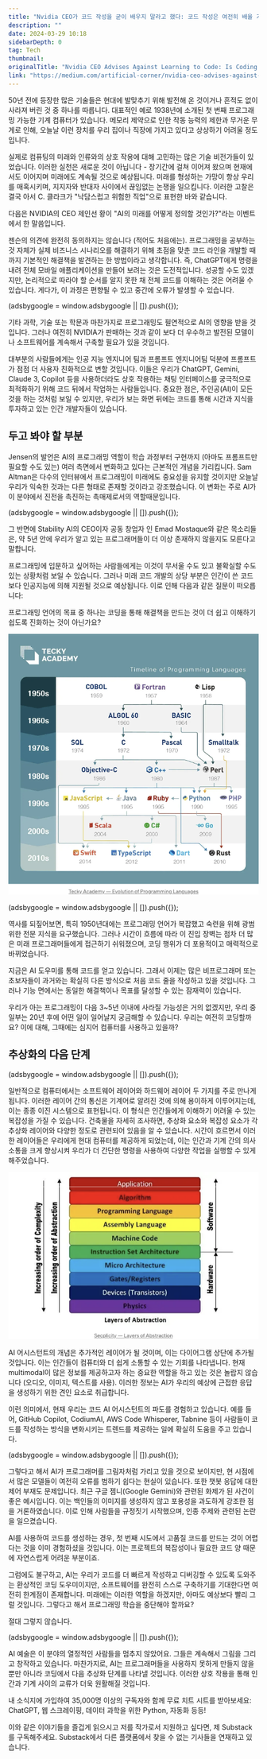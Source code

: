 ```yaml
---
title: "Nvidia CEO가 코드 작성을 굳이 배우지 말라고 했다: 코드 작성은 여전히 배울 가치가 있는 기술일까요?"
description: ""
date: 2024-03-29 10:18
sidebarDepth: 0
tag: Tech
thumbnail: 
originalTitle: "Nvidia CEO Advises Against Learning to Code: Is Coding Still a Worthwhile Skill to Learn?"
link: "https://medium.com/artificial-corner/nvidia-ceo-advises-against-learning-to-code-is-coding-still-a-worthwhile-skill-to-learn-704f091a8078"
---
```



50년 전에 등장한 많은 기술들은 현대에 발맞추기 위해 발전해 온 것이거나 흔적도 없이 사라져 버린 것 중 하나를 따릅니다. 대표적인 예로 1938년에 소개된 첫 번째 프로그래밍 가능한 기계 컴퓨터가 있습니다. 메모리 제약으로 인한 작동 능력의 제한과 무거운 무게로 인해, 오늘날 이런 장치를 우리 집이나 직장에 가지고 있다고 상상하기 어려울 정도입니다.

실제로 컴퓨팅의 미래와 인류와의 상호 작용에 대해 고민하는 많은 기술 비전가들이 있었습니다. 이러한 실천은 새로운 것이 아닙니다 - 장기간에 걸쳐 이어져 왔으며 현재에서도 이어지며 미래에도 계속될 것으로 예상됩니다. 미래를 형성하는 가망이 항상 우리를 매혹시키며, 지지자와 반대자 사이에서 끊임없는 논쟁을 일으킵니다. 이러한 고찰은 결국 아서 C. 클라크가 "낙담스럽고 위험한 직업"으로 표현한 바와 같습니다.

다음은 NVIDIA의 CEO 제인선 황이 "AI의 미래를 어떻게 정의할 것인가?"라는 이벤트에서 한 말씀입니다.

젠슨의 의견에 완전히 동의하지는 않습니다 (적어도 처음에는). 프로그래밍을 공부하는 것 자체가 실제 비즈니스 시나리오를 해결하기 위해 초점을 맞춘 코드 라인을 개발할 때까지 기본적인 해결책을 발견하는 한 방법이라고 생각합니다. 즉, ChatGPT에게 명령을 내려 전체 모바일 애플리케이션을 만들어 보려는 것은 도전적입니다. 성공할 수도 있겠지만, 논리적으로 따라야 할 순서를 알지 못한 채 전체 코드를 이해하는 것은 어려울 수 있습니다. 게다가, 이 과정은 편향될 수 있고 중간에 오류가 발생할 수 있습니다.

<!-- ui-log 수평형 -->
<ins class="adsbygoogle"
  style="display:block"
  data-ad-client="ca-pub-4877378276818686"
  data-ad-slot="9743150776"
  data-ad-format="auto"
  data-full-width-responsive="true"></ins>
<component is="script">
(adsbygoogle = window.adsbygoogle || []).push({});
</component>

기타 과학, 기술 또는 학문과 마찬가지로 프로그래밍도 필연적으로 AI의 영향을 받을 것입니다. 그러나 여전히 NVIDIA가 판매하는 것과 같이 보다 더 우수하고 발전된 모델이나 소프트웨어를 계속해서 구축할 필요가 있을 것입니다.

대부분의 사람들에게는 인공 지능 엔지니어 팀과 프롬프트 엔지니어팀 덕분에 프롬프트가 점점 더 사용자 친화적으로 변할 것입니다. 이들은 우리가 ChatGPT, Gemini, Claude 3, Copilot 등을 사용하더라도 상호 작용하는 채팅 인터페이스를 궁극적으로 최적화하기 위해 코드 뒤에서 작업하는 사람들입니다. 중요한 점은, 주인공(AI)이 모든 것을 하는 것처럼 보일 수 있지만, 우리가 보는 화면 뒤에는 코드를 통해 시간과 지식을 투자하고 있는 인간 개발자들이 있습니다.

## 두고 봐야 할 부분

Jensen의 발언은 AI의 프로그래밍 역할이 학습 과정부터 구현까지 (아마도 프롬프트만 필요할 수도 있는) 여러 측면에서 변화하고 있다는 근본적인 개념을 가리킵니다. Sam Altman은 다수의 인터뷰에서 프로그래밍이 미래에도 중요성을 유지할 것이지만 오늘날 우리가 익숙한 것과는 다른 형태로 존재할 것이라고 강조했습니다. 이 변화는 주로 AI가 이 분야에서 진전을 촉진하는 촉매제로서의 역할때문입니다.

<!-- ui-log 수평형 -->
<ins class="adsbygoogle"
  style="display:block"
  data-ad-client="ca-pub-4877378276818686"
  data-ad-slot="9743150776"
  data-ad-format="auto"
  data-full-width-responsive="true"></ins>
<component is="script">
(adsbygoogle = window.adsbygoogle || []).push({});
</component>

그 반면에 Stability AI의 CEO이자 공동 창업자 인 Emad Mostaque와 같은 목소리들은, 약 5년 안에 우리가 알고 있는 프로그래머들이 더 이상 존재하지 않을지도 모른다고 말합니다.

프로그래밍에 입문하고 싶어하는 사람들에게는 이것이 무서울 수도 있고 불확실할 수도 있는 상황처럼 보일 수 있습니다. 그러나 미래 코드 개발의 상당 부분은 인간이 쓴 코드보다 인공지능에 의해 지원될 것으로 예상됩니다. 이로 인해 다음과 같은 질문이 떠오릅니다:

프로그래밍 언어의 목표 중 하나는 코딩을 통해 해결책을 만드는 것이 더 쉽고 이해하기 쉽도록 진화하는 것이 아닌가요?

![NvidiaCEOAdvisesAgainstLearningtoCodeIsCodingStillaWorthwhileSkilltoLearn_0.png](./img/NvidiaCEOAdvisesAgainstLearningtoCodeIsCodingStillaWorthwhileSkilltoLearn_0.png)

<!-- ui-log 수평형 -->
<ins class="adsbygoogle"
  style="display:block"
  data-ad-client="ca-pub-4877378276818686"
  data-ad-slot="9743150776"
  data-ad-format="auto"
  data-full-width-responsive="true"></ins>
<component is="script">
(adsbygoogle = window.adsbygoogle || []).push({});
</component>

역사를 되짚어보면, 특히 1950년대에는 프로그래밍 언어가 복잡했고 숙련을 위해 광범위한 전문 지식을 요구했습니다. 그러나 시간이 흐름에 따라 이 진입 장벽는 점차 더 많은 미래 프로그래머들에게 접근하기 쉬워졌으며, 코딩 행위가 더 포용적이고 매력적으로 바뀌었습니다.

지금은 AI 도우미를 통해 코드를 얻고 있습니다. 그래서 이제는 많은 비프로그래머 또는 초보자들이 과거와는 확실히 다른 방식으로 처음 코드 줄을 작성하고 있을 것입니다. 그러나 기능 면에서는 동일한 해결책이나 목표를 달성할 수 있는 잠재력이 있습니다.

우리가 아는 프로그래밍이 다음 3~5년 이내에 사라질 가능성은 거의 없겠지만, 우리 중 일부는 20년 후에 어떤 일이 일어날지 궁금해할 수 있습니다. 우리는 여전히 코딩할까요? 이에 대해, 그때에는 심지어 컴퓨터를 사용하고 있을까? 

## 추상화의 다음 단계

<!-- ui-log 수평형 -->
<ins class="adsbygoogle"
  style="display:block"
  data-ad-client="ca-pub-4877378276818686"
  data-ad-slot="9743150776"
  data-ad-format="auto"
  data-full-width-responsive="true"></ins>
<component is="script">
(adsbygoogle = window.adsbygoogle || []).push({});
</component>

일반적으로 컴퓨터에서는 소프트웨어 레이어와 하드웨어 레이어 두 가지를 주로 만나게 됩니다. 이러한 레이어 간의 통신은 기계어로 알려진 것에 의해 용이하게 이루어지는데, 이는 종종 이진 시스템으로 표현됩니다. 이 형식은 인간들에게 이해하기 어려울 수 있는 복잡성을 가질 수 있습니다. 건축물을 자세히 조사하면, 추상화 요소와 복잡성 요소가 각 추상화 레이어와 다양한 정도로 관련되어 있음을 알 수 있습니다. 시간이 흐르면서 이러한 레이어들은 우리에게 현대 컴퓨터를 제공하게 되었는데, 이는 인간과 기계 간의 의사 소통을 크게 향상시켜 우리가 더 간단한 명령을 사용하여 다양한 작업을 실행할 수 있게 해주었습니다.

![이미지](./img/NvidiaCEOAdvisesAgainstLearningtoCodeIsCodingStillaWorthwhileSkilltoLearn_1.png)

AI 어시스턴트의 개념은 추가적인 레이어가 될 것이며, 이는 다이어그램 상단에 추가될 것입니다. 이는 인간들이 컴퓨터와 더 쉽게 소통할 수 있는 기회를 나타냅니다. 현재 multimodal이 많은 정보를 제공하고자 하는 중요한 역할을 하고 있는 것은 놀랍지 않습니다 (오디오, 이미지, 텍스트를 사용). 이러한 정보는 AI가 우리의 예상에 근접한 응답을 생성하기 위한 견인 요소로 취급합니다.

이런 의미에서, 현재 우리는 코드 AI 어시스턴트의 파도를 경험하고 있습니다. 예를 들어, GitHub Copilot, CodiumAI, AWS Code Whisperer, Tabnine 등이 사람들이 코드를 작성하는 방식을 변화시키는 트렌드를 제공하는 일에 확실히 도움을 주고 있습니다.

<!-- ui-log 수평형 -->
<ins class="adsbygoogle"
  style="display:block"
  data-ad-client="ca-pub-4877378276818686"
  data-ad-slot="9743150776"
  data-ad-format="auto"
  data-full-width-responsive="true"></ins>
<component is="script">
(adsbygoogle = window.adsbygoogle || []).push({});
</component>

그렇다고 해서 AI가 프로그래머를 그림자처럼 가리고 있을 것으로 보이지만, 현 시점에서 많은 모델들이 여전히 오류를 범하기 쉽다는 현실이 있습니다. 또한 챗봇 응답에 대한 제어 부재도 문제입니다. 최근 구글 젬니(Google Gemini)와 관련된 화제가 된 사건이 좋은 예시입니다. 이는 백인들의 이미지를 생성하지 않고 포용성을 과도하게 강조한 점을 거론하였습니다. 이로 인해 사람들을 규정짓기 시작했으며, 인종 주제와 관련된 논란을 일으켰습니다.

AI를 사용하여 코드를 생성하는 경우, 첫 번째 시도에서 고품질 코드를 만드는 것이 어렵다는 것을 이미 경험하셨을 것입니다. 이는 프로젝트의 복잡성이나 필요한 코드 양 때문에 자연스럽게 어려운 부분이죠.

그럼에도 불구하고, AI는 우리가 코드를 더 빠르게 작성하고 디버깅할 수 있도록 도와주는 환상적인 코딩 도우미이지만, 소프트웨어를 완전히 스스로 구축하기를 기대한다면 여전히 한계점이 존재합니다. 미래에는 이러한 역할을 하겠지만, 아마도 예상보다 빨리 그럴 것입니다. 그렇다고 해서 프로그래밍 학습을 중단해야 할까요?

절대 그렇지 않습니다.

<!-- ui-log 수평형 -->
<ins class="adsbygoogle"
  style="display:block"
  data-ad-client="ca-pub-4877378276818686"
  data-ad-slot="9743150776"
  data-ad-format="auto"
  data-full-width-responsive="true"></ins>
<component is="script">
(adsbygoogle = window.adsbygoogle || []).push({});
</component>

AI 예술은 이 분야의 열정적인 사람들을 멈추지 않았어요. 그들은 계속해서 그림을 그리고 창작하고 있습니다. 마찬가지로, AI는 프로그래머들을 사용하지 못하게 만들지 않을 뿐만 아니라 코딩에서 다음 추상화 단계를 나타낼 것입니다. 이러한 상호 작용을 통해 인간과 기계 사이의 교류가 더욱 원활해질 것입니다.

내 소식지에 가입하여 35,000명 이상의 구독자와 함께 무료 치트 시트를 받아보세요: ChatGPT, 웹 스크레이핑, 데이터 과학을 위한 Python, 자동화 등등!

이와 같은 이야기들을 즐겁게 읽으시고 저를 작가로서 지원하고 싶다면, 제 Substack를 구독해주세요. Substack에서 다른 플랫폼에서 찾을 수 없는 기사들을 연재하고 있습니다.